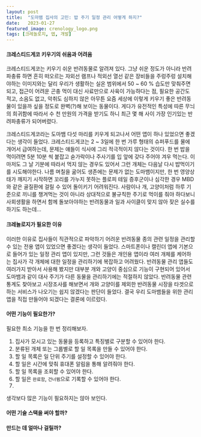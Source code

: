 ```yaml
---
layout: post
title:  "도마뱀 집사의 고민: 밥 주기 일정 관리 어떻게 하지?"
date:   2023-01-27
featured_image: crenology_logo.png
tags: [크레놀로지, 앱, 개발]
---
```


#### 크레스티드게코 키우기의 쉬움과 어려움

크레스티드게코는 키우기 쉬운 반려동물로 알려져 있다. 그냥 쉬운 정도가 아니라 반려 파충류 하면 흔히 떠오르는 자외선 램프나 적외선 열선 같은 장비들을 주렁주렁 설치해야하는 이미지와는 달리 우리가 생활하는 실온 범위에서 50 ~ 60 % 습도만 맞춰주면 되고, 접근이 어려운 곤충 먹이 대신 사료만으로 사육이 가능하다는 점, 필요한 공간도 적고, 소음도 없고, 악취도 심하지 않은 아무튼 요즘 세상에 이렇게 키우기 좋은 반려동물이 있을까 싶을 정도로 완벽(?)해 보이는 동물이다. 게다가 유전적인 특성에 따른 무늬의 희귀함에 따라서 수 천 만원의 가격을 받기도 하니 최근 몇 해 사이 가장 인기있는 반려파충류가 되어버렸다. 

크레스티드게코라는 도마뱀 다섯 마리를 키우게 되고나서 어떤 앱이 하나 있었으면 좋겠다는 생각이 들었다. 크레스티드게코는 2 ~ 3일에 한 번 가루 형태의 슈퍼푸드를 물에 개어서 급여하는데, 문제는 얘들이 식사에 그리 적극적이지 않다는 것이다. 한 번 밥을 먹이려면 5분 10분 씩 붙잡고 숟가락이나 주사기를 입 앞에 갖다 주어야 겨우 먹는다. 이 마저도 그 날 기분에 따라서 먹지 않는 경우도 있어서 그런 개체는 다음날 다시 밥먹이기를 시도해야한다. 나름 며칠을 굶어도 생존에는 문제가 없는 도마뱀이지만, 한 번 영양상태가 깨지기 시작하면 꼬리를 가누지 못하는 플로피 테일 증후군이나 심각한 경우 MBD와 같은 골질환에 걸릴 수 있어 돌이키기 어려워진다. 사람이나 개, 고양이처럼 하루 기준으로 끼니를 챙겨먹는 것이 아니라 상대적으로 불규칙한 주기로 먹이를 줘야 하다보니 사회생활을 하면서 함께 돌보아야하는 반려동물과 일과 사이클이 맞지 않아 잦은 실수를 하기도 하는데...

#### 크레놀로지가 필요한 이유

이러한 이유로 집사들이 직관적으로 파악하기 어려운 반려동물 종의 관련 일정을 관리할 수 있는 전용 앱이 있었으면 좋겠다는 생각이 들었다. 스마트폰이나 캘린더 앱에 기본으로 들어가 있는 일정 관리 앱이 있지만, 그런 것들은 개인용 앱이라 여러 개체를 케어하는 집사가 각 개체에 대한 일정을 관리하기에 복잡하고 어려웠다. 반려동물 관리 앱들도 여러가지 받아서 사용해 봤지만 대부분 개와 고양이 중심으로 기능이 구현되어 있어서 도마뱀과 같이 대사 주기가 다른 동물을 관리하기에는 적절하지 않았다. 반려동물 관련 통계도 찾아보고 시장조사를 해보면서 개와 고양이를 제외한 반려동물 시장을 타겟으로 하는 서비스가 나오기는 쉽지 않겠다는 판단이 들었다. 결국 우리 도마뱀들을 위한 관리 앱을 직접 만들어야 되겠다는 결론에 이르렀다. 

#### 어떤 기능이 필요한가?

필요한 최소 기능을 한 번 정리해보자.

1. 집사가 모시고 있는 동물을 등록하고 특징별로 구분할 수 있어야 한다. 
1. 분류된 개체 또는 그룹별로 할 일 목록을 만들 수 있어야 한다.
1. 할 일 목록은 일 단위 주기를 설정할 수 있어야 한다.
1. 할 일은 시간에 맞춰 휴대폰 알림을 통해 알려줘야 한다.
1. 할 일 목록을 조회할 수 있어야 한다.
1. 할 일은 `완료함`, `건너뜀`으로 기록할 수 있어야 한다.
1. 

생각보다 많은 기능이 필요하지는 않아 보인다. 

#### 어떤 기술 스택을 써야 할까?

#### 만드는 데 얼마나 걸릴까?



